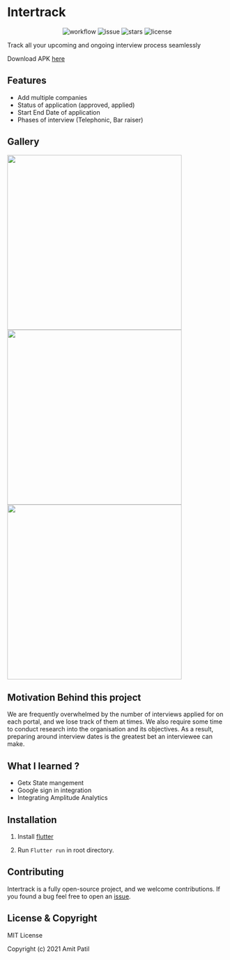 # Intertrack


<center>

![ workflow](https://github.com/amitpatil215/intertrack/actions/workflows/ci.yml/badge.svg) ![issue] ![stars] ![license]

</center>


Track all your upcoming and ongoing interview process seamlessly

Download APK [here](https://drive.google.com/file/d/1TTRCYFj0x3QWmrFLDN7X5t7_2RqbBGrd/view?usp=sharing)

## Features
- Add multiple companies
- Status of application (approved, applied)
- Start End Date of application
- Phases of interview (Telephonic, Bar raiser)

## Gallery
<img src="https://user-images.githubusercontent.com/54329870/120926740-d0f8f680-c6fb-11eb-8327-63f81fcf13d2.png" height=400> <img src="https://user-images.githubusercontent.com/54329870/120926742-d35b5080-c6fb-11eb-9e32-47531e705b4d.png" height=400> <img src="https://user-images.githubusercontent.com/54329870/120926744-d3f3e700-c6fb-11eb-96c9-192013a826fc.png" height=400>

## Motivation Behind this project
We are frequently overwhelmed by the number of interviews applied for on each portal, and we lose track of them at times.
We also require some time to conduct research into the organisation and its objectives.
As a result, preparing around interview dates is the greatest bet an interviewee can make.

## What I learned ?
- Getx State mangement
- Google sign in integration
- Integrating Amplitude Analytics

## Installation

1. Install [flutter](https://flutter.dev/docs/get-started/install)

2. Run ```Flutter run``` in root directory.

## Contributing
Intertrack is a fully open-source project, and we welcome contributions. If you found a bug feel free to open an [issue](https://github.com/Amitpatil215/InterTrack/issues/new/choose).

## License & Copyright

MIT License

Copyright (c) 2021 Amit Patil

<!-- Links -->

[issue]:https://img.shields.io/github/issues/Amitpatil215/InterTrack
[stars]:https://img.shields.io/github/stars/Amitpatil215/InterTrack
[license]:https://img.shields.io/github/license/Amitpatil215/InterTrack